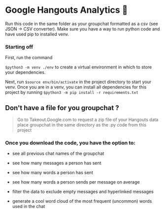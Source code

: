 # Google Hangouts Analytics 🔬

Run this code in the same folder as your groupchat formatted as a csv (see JSON -> CSV converter).
Make sure you have a way to run python code and have used pip to installed venv.

### Starting off
First, run the command

`$python3 -m venv ./env` to create a virtual environment in which to store your dependencies. 

Next, run `$source env/bin/activate` in the project directory to start your venv. Once you are in a venv, you can install all dependencies for this project by running `$python3 -m pip install -r requirements.txt`

## Don't have a file for you groupchat ?
>Go to Takeout.Google.com to request a zip file of your Hangouts data
>place groupchat in the same directory as the .py code from this project

### Once you download the code, you have the option to:

* see all previous chat names of the groupchat

* see how many messages a person has sent

* see how many words a person has sent

* see how many words a person sends per message on average

* filter the data to exclude empty messages and hyperlinked messages

* generate a cool word cloud of the most frequent (uncommon) words used in the chat

